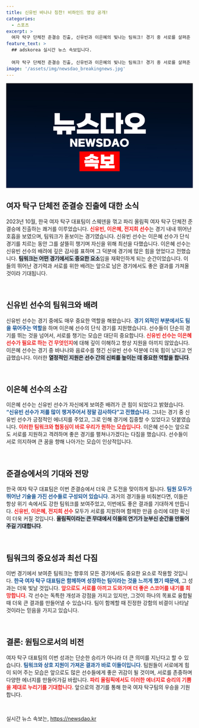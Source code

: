 ```yaml
---
title: 신유빈 바나나 칭찬! 비하인드 영상 공개!
categories:
  - 스포츠
excerpt: >
  여자 탁구 단체전 준결승 진출, 신유빈과 이은혜의 빛나는 팀워크! 경기 중 서로를 살펴준 두 선수의 훈훈한 모습이 감동을 선사합니다. 감정이 담긴 이들의 이야기를 확인해보세요!
feature_text: >
  ## adskorea 실시간 뉴스 속보입니다.

  여자 탁구 단체전 준결승 진출, 신유빈과 이은혜의 빛나는 팀워크! 경기 중 서로를 살펴준 두 선수의 훈훈한 모습이 감동을 선사합니다. 감정이 담긴 이들의 이야기를 확인해보세요!
image: '/assets/img/newsdao_breakingnews.jpg'
---
```


<p><img src="/assets/img/newsdao_breakingnews.jpg" alt="adskorea 속보" /></p>

<h2 data-ke-size="size26">여자 탁구 단체전 준결승 진출에 대한 소식</h2>

<p data-ke-size="size16">2023년 10월, 한국 여자 탁구 대표팀이 스웨덴을 꺾고 파리 올림픽 여자 탁구 단체전 준결승에 진출하는 쾌거를 이루었습니다. <b><span style="color: #ee2323;">신유빈, 이은혜, 전지희 선수</span></b>는 경기 내내 뛰어난 호흡을 보였으며, 팀워크가 돋보이는 경기였습니다. 신유빈 선수는 이은혜 선수가 단식 경기를 치르는 동안 그를 살뜰히 챙기며 자신을 위해 최선을 다했습니다. 이은혜 선수는 신유빈 선수의 배려에 깊은 감사를 표하며 그 덕분에 경기에 많은 힘을 얻었다고 전했습니다. <b><span style="background-color: #21538527;">팀워크는 어떤 경기에서도 중요한 요소</span></b>임을 재확인하게 되는 순간이었습니다. 이들의 뛰어난 경기력과 서로를 위한 배려는 앞으로 남은 경기에서도 좋은 결과를 가져올 것이라 기대됩니다.</p>

<p data-ke-size="size16">&nbsp;</p>

<h2 data-ke-size="size26">신유빈 선수의 팀워크와 배려</h2>

<p data-ke-size="size16">신유빈 선수는 경기 중에도 매우 중요한 역할을 해왔습니다. <b><span style="color: #1a5490;">경기 외적인 부분에서도 팀을 묶어주는 역할</span></b>을 하며 이은혜 선수의 단식 경기를 지원했습니다. 선수들이 단순히 경기를 뛰는 것을 넘어서, 서로를 챙기는 모습은 대단히 중요합니다. <b><span style="color: #ee2323;">신유빈 선수는 이은혜 선수가 필요로 하는 건 무엇인지</span></b>에 대해 깊이 이해하고 항상 지원을 아끼지 않았습니다. 이은혜 선수는 경기 중 바나나와 음료수를 챙긴 신유빈 선수 덕분에 더욱 힘이 났다고 언급했습니다. 이러한 <b><span style="background-color: #21538527;">열정적인 지원은 선수 간의 신뢰를 높이는 데 중요한 역할을 합니다</span></b>.</p>

<p data-ke-size="size16">&nbsp;</p>

<h2 data-ke-size="size26">이은혜 선수의 소감</h2>

<p data-ke-size="size16">이은혜 선수는 신유빈 선수가 자신에게 보여준 배려가 큰 힘이 되었다고 밝혔습니다. <b><span style="color: #1a5490;">“신유빈 선수가 저를 많이 챙겨주어서 정말 감사하다”고 전했습니다</span></b>. 그녀는 경기 중 신유빈 선수가 긍정적인 에너지를 주었고, 그로 인해 경기에 집중할 수 있었다고 덧붙였습니다. <b><span style="color: #ee2323;">이러한 팀워크와 협동심이 바로 우리가 원하는 모습입니다</span></b>. 이은혜 선수는 앞으로도 서로를 지원하고 격려하며 좋은 경기를 펼쳐나가겠다는 다짐을 했습니다. 선수들이 서로 의지하며 큰 꿈을 향해 나아가는 모습이 인상적입니다.</p>

<p data-ke-size="size16">&nbsp;</p>

<h2 data-ke-size="size26">준결승에서의 기대와 전망</h2>

<p data-ke-size="size16">한국 여자 탁구 대표팀은 이번 준결승에서 더욱 큰 도전을 맞이하게 됩니다. <b><span style="color: #1a5490;">팀원 모두가 뛰어난 기술을 가진 선수들로 구성되어 있습니다</span></b>. 과거의 경기들을 비춰본다면, 이들은 항상 위기 속에서도 강한 팀워크를 보여주었고, 이번에도 좋은 결과를 기대하게 만듭니다. <b><span style="color: #ee2323;">신유빈, 이은혜, 전지희 선수</span></b> 모두가 서로를 지원하며 함께한 만큼 승리에 대한 확신이 더욱 커질 것입니다. <b><span style="background-color: #21538527;">올림픽이라는 큰 무대에서 이들의 연기가 눈부신 순간을 만들어주길 기대합니다</span></b>.</p>

<p data-ke-size="size16">&nbsp;</p>

<h2 data-ke-size="size26">팀워크의 중요성과 최선 다짐</h2>

<p data-ke-size="size16">이번 경기에서 보여준 팀워크는 향후의 모든 경기에서도 중요한 요소로 작용할 것입니다. <b><span style="color: #1a5490;">한국 여자 탁구 대표팀은 함께하며 성장하는 팀이라는 것을 느끼게 했기 때문에</span></b>, 그 성과는 더욱 빛날 것입니다. <b><span style="color: #ee2323;">앞으로도 서로를 아끼고 도와가며 더 좋은 스코어를 내기를 희망합니다</span></b>. 각 선수는 독특한 개성과 강점을 가지고 있지만, 그것이 하나의 목표로 융합될 때 더욱 큰 결과를 만들어낼 수 있습니다. 팀이 함께할 때 진정한 강함의 비결이 나타날 것이라는 믿음을 가지고 있습니다.</p>

<p data-ke-size="size16">&nbsp;</p>

<h2 data-ke-size="size26">결론: 원팀으로서의 비전</h2>

<p data-ke-size="size16">여자 탁구 대표팀의 이번 성과는 단순한 승리가 아니라 더 큰 의미를 지닌다고 할 수 있습니다. <b><span style="color: #1a5490;">팀워크와 상호 지원이 가져온 결과가 바로 이들이입니다</span></b>. 팀원들이 서로에게 힘이 되어 주는 모습은 앞으로도 많은 선수들에게 좋은 귀감이 될 것이며, 서로를 존중하며 다양한 에너지를 만들어가길 바랍니다. <b><span style="color: #ee2323;">파리 올림픽에서도 이러한 에너지로 승리의 기쁨을 제대로 누리기를 기대합니다</span></b>. 앞으로의 경기를 통해 한국 여자 탁구팀의 우승을 기원합니다.</p>

<p data-ke-size="size16">&nbsp;</p>
실시간 뉴스 속보는, <a href="https://newsdao.kr" rel="dofollow">https://newsdao.kr</a>


